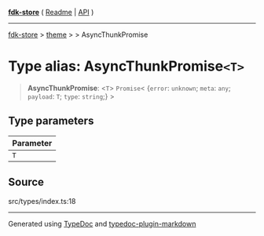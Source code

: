 [**fdk-store**](../../../README.md) ( [Readme](../../../README.md) \| [API](../../../API.md) )

---

[fdk-store](../../../API.md) > [theme](../../README.md) > [<internal>](../README.md) > AsyncThunkPromise

# Type alias: AsyncThunkPromise`<T>`

> **AsyncThunkPromise**: \<`T`\> `Promise`\< \{`error`: `unknown`; `meta`: `any`; `payload`: `T`; `type`: `string`;} \>

## Type parameters

| Parameter |
| :-------- |
| `T`       |

## Source

src/types/index.ts:18

---

Generated using [TypeDoc](https://typedoc.org/) and [typedoc-plugin-markdown](https://www.npmjs.com/package/typedoc-plugin-markdown)
